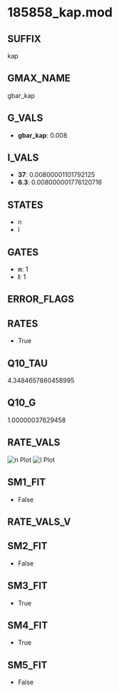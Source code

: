 # 185858_kap.mod

## SUFFIX

kap

## GMAX_NAME

gbar_kap

## G_VALS

- **gbar_kap**: 0.008

## I_VALS

- **37**: 0.00800001101792125
- **6.3**: 0.008000001776120716

## STATES

- n
- l

## GATES

- **n**: 1
- **l**: 1

## ERROR_FLAGS


## RATES

- True

## Q10_TAU

4.3484657860458995

## Q10_G

1.00000037629458

## RATE_VALS

![n Plot](/Users/pbozelos/Dropbox/icg-Chai-Panos/supermodels/output_markdown_files/K/185858_kap.mod/images/n.png)
![l Plot](/Users/pbozelos/Dropbox/icg-Chai-Panos/supermodels/output_markdown_files/K/185858_kap.mod/images/l.png)

## SM1_FIT

- False

## RATE_VALS_V

## SM2_FIT

- False

## SM3_FIT

- True

## SM4_FIT

- True

## SM5_FIT

- False

